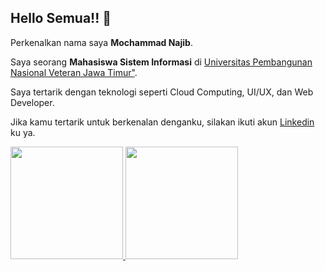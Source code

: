 ## Hello Semua!! 👋

Perkenalkan nama saya **Mochammad Najib**.

Saya seorang **Mahasiswa Sistem Informasi** di [Universitas Pembangunan Nasional Veteran Jawa Timur"](https://www.upnjatim.ac.id/).

Saya tertarik dengan teknologi seperti Cloud Computing, UI/UX, dan Web Developer.

Jika kamu tertarik untuk berkenalan denganku, silakan ikuti akun [Linkedin](https://www.linkedin.com/in/mochammad-najib/) ku ya.

<p align="left">
<a href="https://github.com/mchnajib">
  <img height="180em" src="https://github-readme-stats-eight-theta.vercel.app/api?username=mchnajib&show_icons=true&theme=algolia&include_all_commits=true&count_private=true"/>
  <img height="180em" src="https://github-readme-stats-eight-theta.vercel.app/api/top-langs/?username=mchnajib&layout=compact&langs_count=8&theme=algolia"/>
</a>
</p>
